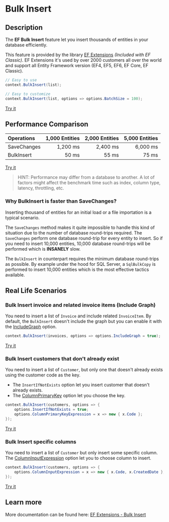 # Bulk Insert

## Description
The **EF Bulk Insert** feature let you insert thousands of entities in your database efficiently.

This feature is provided by the library [EF Extensions](https://entityframework-extensions.net/bulk-insert) _(Included with EF Classic)_. EF Extensions it's used by over 2000 customers all over the world and support all Entity Framework version (EF4, EF5, EF6, EF Core, EF Classic).

```csharp
// Easy to use
context.BulkInsert(list);

// Easy to customize
context.BulkInsert(list, options => options.BatchSize = 100);
```
[Try it](https://dotnetfiddle.net/7PnUvq)

## Performance Comparison

| Operations      | 1,000 Entities | 2,000 Entities | 5,000 Entities |
| :-------------- | -------------: | -------------: | -------------: |
| SaveChanges     | 1,200 ms       | 2,400 ms       | 6,000 ms       |
| BulkInsert      | 50 ms          | 55 ms          | 75 ms          |

[Try it](https://dotnetfiddle.net/hfbiys)

> HINT: Performance may differ from a database to another. A lot of factors might affect the benchmark time such as index, column type, latency, throttling, etc.

### Why BulkInsert is faster than SaveChanges?
Inserting thousand of entities for an initial load or a file importation is a typical scenario.

The `SaveChanges` method makes it quite impossible to handle this kind of situation due to the number of database round-trips required. The `SaveChanges` perform one database round-trip for every entity to insert. So if you need to insert 10,000 entities, 10,000 database round-trips will be performed which is **INSANELY** slow.

The `BulkInsert` in counterpart requires the minimum database round-trips as possible. By example under the hood for SQL Server, a `SqlBulkCopy` is performed to insert 10,000 entities which is the most effective tactics available.

## Real Life Scenarios

### Bulk Insert invoice and related invoice items (Include Graph)
You need to insert a list of `Invoice` and include related `InvoiceItem`. By default, the `BulkInsert` doesn't include the graph but you can enable it with the [IncludeGraph](https://entityframework-extensions.net/include-graph) option.

```csharp
context.BulkInsert(invoices, options => options.IncludeGraph = true);
```
[Try it](https://dotnetfiddle.net/DGkPHC)

### Bulk Insert customers that don't already exist
You need to insert a list of `Customer`, but only one that doesn't already exists using the customer code as the key.

- The `InsertIfNotExists` option let you insert customer that doesn't already exists.
- The [ColumnPrimaryKey](https://entityframework-extensions.net/column#column-primary-key) option let you choose the key.

```csharp
context.BulkInsert(customers, options => {
    options.InsertIfNotExists = true;
    options.ColumnPrimaryKeyExpression = x => new { x.Code };
});
```
[Try it](https://dotnetfiddle.net/CtwBQw)

### Bulk Insert specific columns
You need to insert a list of `Customer` but only insert some specific column. The [ColumnInputExpression](https://entityframework-extensions.net/column#column-input) option let you to choose column to insert.

```csharp
context.BulkInsert(customers, options => {
    options.ColumnInputExpression = x => new { x.Code, x.CreatedDate };
});
```
[Try it](https://dotnetfiddle.net/x5qTfp)

## Learn more

More documentation can be found here: [EF Extensions - Bulk Insert](https://entityframework-extensions.net/bulk-insert)
